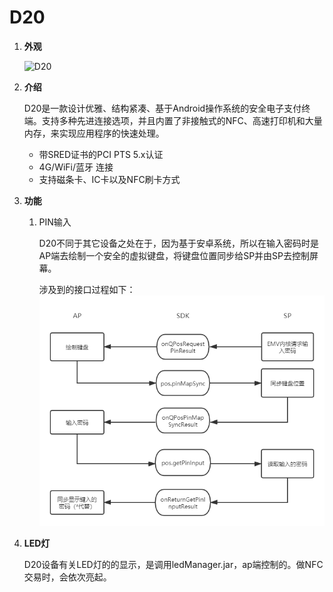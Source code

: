 # D20

1. **外观**

   ![D20](https://dspread.gitlab.io/qpos/products/D20-n.png)

2. **介绍**

   D20是一款设计优雅、结构紧凑、基于Android操作系统的安全电子支付终端。支持多种先进连接选项，并且内置了非接触式的NFC、高速打印机和大量内存，来实现应用程序的快速处理。

   * 带SRED证书的PCI PTS 5.x认证
   * 4G/WiFi/蓝牙 连接
   * 支持磁条卡、IC卡以及NFC刷卡方式

3. **功能**

   1. PIN输入

      D20不同于其它设备之处在于，因为基于安卓系统，所以在输入密码时是AP端去绘制一个安全的虚拟键盘，将键盘位置同步给SP并由SP去控制屏幕。

      涉及到的接口过程如下：  ![](../.gitbook/assets/a35b268d20277ab1acf75540db5adff.png) 

4. **LED灯**

   D20设备有关LED灯的的显示，是调用ledManager.jar，ap端控制的。做NFC交易时，会依次亮起。





